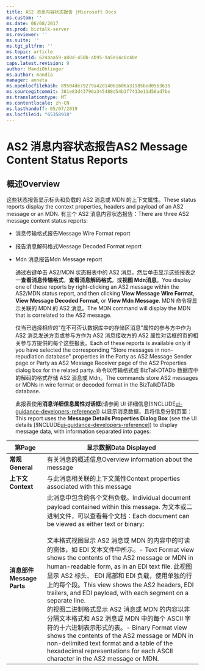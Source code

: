 ```yaml
---
title: AS2 消息内容状态报告 |Microsoft Docs
ms.custom: ''
ms.date: 06/08/2017
ms.prod: biztalk-server
ms.reviewer: ''
ms.suite: ''
ms.tgt_pltfrm: ''
ms.topic: article
ms.assetid: 6244aa59-a80d-450b-ab95-9a5e14c0c40e
caps.latest.revision: 9
author: MandiOhlinger
ms.author: mandia
manager: anneta
ms.openlocfilehash: 89504de79279a42d14061606a31985bed0563635
ms.sourcegitcommit: 381e83d43796a345488d54b3f7413e11d56ad7be
ms.translationtype: MT
ms.contentlocale: zh-CN
ms.lasthandoff: 05/07/2019
ms.locfileid: "65358918"
---
```

# <a name="as2-message-content-status-reports"></a><span data-ttu-id="69926-102">AS2 消息内容状态报告</span><span class="sxs-lookup"><span data-stu-id="69926-102">AS2 Message Content Status Reports</span></span>

## <a name="overview"></a><span data-ttu-id="69926-103">概述</span><span class="sxs-lookup"><span data-stu-id="69926-103">Overview</span></span>
<span data-ttu-id="69926-104">这些状态报告显示标头和负载的 AS2 消息或 MDN 的上下文属性。</span><span class="sxs-lookup"><span data-stu-id="69926-104">These status reports display the context properties, headers and payload of an AS2 message or an MDN.</span></span> <span data-ttu-id="69926-105">有三个 AS2 消息内容状态报告：</span><span class="sxs-lookup"><span data-stu-id="69926-105">There are three AS2 message content status reports:</span></span>  
  
- <span data-ttu-id="69926-106">消息传输格式报告</span><span class="sxs-lookup"><span data-stu-id="69926-106">Message Wire Format report</span></span>  
  
- <span data-ttu-id="69926-107">报告消息解码格式</span><span class="sxs-lookup"><span data-stu-id="69926-107">Message Decoded Format report</span></span>  
  
- <span data-ttu-id="69926-108">Mdn 消息报告</span><span class="sxs-lookup"><span data-stu-id="69926-108">Mdn Message report</span></span>  
  
  <span data-ttu-id="69926-109">通过右键单击 AS2/MDN 状态报表中的 AS2 消息，然后单击显示这些报表之一**查看消息传输格式**，**查看消息解码格式**，或**视图 Mdn消息**。</span><span class="sxs-lookup"><span data-stu-id="69926-109">You display one of these reports by right-clicking an AS2 message within the AS2/MDN status report, and then clicking **View Message Wire Format**, **View Message Decoded Format**, or **View Mdn Message**.</span></span> <span data-ttu-id="69926-110">MDN 命令将显示关联的 MDN 的 AS2 消息。</span><span class="sxs-lookup"><span data-stu-id="69926-110">The MDN command will display the MDN that is correlated to the AS2 message.</span></span>  
  
  <span data-ttu-id="69926-111">仅当已选择相应的"在不可否认数据库中的存储区消息"属性的参与方中作为 AS2 消息发送方页或参与方作为 AS2 消息接收方的 AS2 属性对话框的页的相关参与方提供的每个这些报表。</span><span class="sxs-lookup"><span data-stu-id="69926-111">Each of these reports is available only if you have selected the corresponding "Store messages in non-repudiation database" properties in the Party as AS2 Message Sender page or Party as AS2 Message Receiver page of the AS2 Properties dialog box for the related party.</span></span> <span data-ttu-id="69926-112">命令以传输格式或 BizTalkDTADb 数据库中的解码的格式存储 AS2 消息或 Mdn。</span><span class="sxs-lookup"><span data-stu-id="69926-112">The commands store AS2 messages or MDNs in wire format or decoded format in the BizTalkDTADb database.</span></span>  
  
  <span data-ttu-id="69926-113">此报表使用**消息详细信息属性对话框**(请参阅 UI 详细信息[!INCLUDE[ui-guidance-developers-reference](../includes/ui-guidance-developers-reference.md)]) 以显示消息数据，且将信息分到页面：</span><span class="sxs-lookup"><span data-stu-id="69926-113">This report uses the **Message Details Properties Dialog Box** (see the UI details [!INCLUDE[ui-guidance-developers-reference](../includes/ui-guidance-developers-reference.md)]) to display message data, with information separated into pages:</span></span>  
  
|<span data-ttu-id="69926-114">第</span><span class="sxs-lookup"><span data-stu-id="69926-114">Page</span></span>|<span data-ttu-id="69926-115">显示数据</span><span class="sxs-lookup"><span data-stu-id="69926-115">Data Displayed</span></span>|  
|----------|--------------------|  
|<span data-ttu-id="69926-116">**常规**</span><span class="sxs-lookup"><span data-stu-id="69926-116">**General**</span></span>|<span data-ttu-id="69926-117">有关消息的概述信息</span><span class="sxs-lookup"><span data-stu-id="69926-117">Overview information about the message</span></span>|  
|<span data-ttu-id="69926-118">**上下文**</span><span class="sxs-lookup"><span data-stu-id="69926-118">**Context**</span></span>|<span data-ttu-id="69926-119">与此消息相关联的上下文属性</span><span class="sxs-lookup"><span data-stu-id="69926-119">Context properties associated with this message</span></span>|  
|<span data-ttu-id="69926-120">**消息部件**</span><span class="sxs-lookup"><span data-stu-id="69926-120">**Message Parts**</span></span>|<span data-ttu-id="69926-121">此消息中包含的各个文档负载。</span><span class="sxs-lookup"><span data-stu-id="69926-121">Individual document payload contained within this message.</span></span> <span data-ttu-id="69926-122">为文本或二进制文件，可以查看每个文档：</span><span class="sxs-lookup"><span data-stu-id="69926-122">Each document can be viewed as either text or binary:</span></span><br /><br /> <span data-ttu-id="69926-123">文本格式视图显示 AS2 消息或 MDN 的内容中的可读的窗体，如 EDI 文本文件中所示。</span><span class="sxs-lookup"><span data-stu-id="69926-123">-   Text Format view shows the contents of the AS2 message or MDN in human-readable form, as in an EDI text file.</span></span> <span data-ttu-id="69926-124">此视图显示 AS2 标头、 EDI 尾部和 EDI 负载，使用单独的行上的每个段。</span><span class="sxs-lookup"><span data-stu-id="69926-124">This view shows the AS2 headers, EDI trailers, and EDI payload, with each segment on a separate line.</span></span><br /><span data-ttu-id="69926-125">的视图二进制格式显示 AS2 消息或 MDN 的内容以非分隔文本格式和 AS2 消息或 MDN 中的每个 ASCII 字符的十六进制表示形式的表。</span><span class="sxs-lookup"><span data-stu-id="69926-125">-   Binary Format view shows the contents of the AS2 message or MDN in non-delimited text format and a table of the hexadecimal representations for each ASCII character in the AS2 message or MDN.</span></span>|